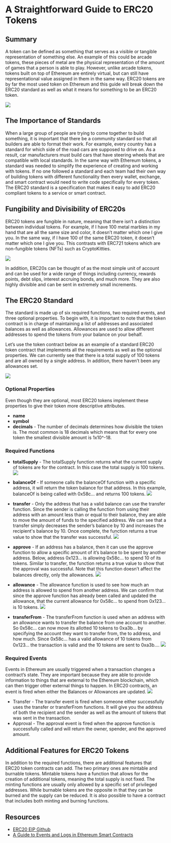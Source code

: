 # A Straightforward Guide to ERC20 Tokens

## Summary

A token can be defined as something that serves as a visible or tangible representation of something else. An example of this could be arcade tokens, these pieces of metal are the physical representation of the amount of games that a person is able to play. However, unlike arcade tokens, tokens built on top of Ethereum are entirely virtual, but can still have representational value assigned in them in the same way. ERC20 tokens are by far the most used token on Ethereum and this guide will break down the ERC20 standard as well as what it means for something to be an ERC20 token.

![](../assets/images/erc20_guide/metal_token.png)

## The Importance of Standards

When a large group of people are trying to come together to build something, it  is important that there be a community standard so that all builders are able to format their work. For example, every country has a standard for which side of the road cars are supposed to drive on. As a result, car manufacturers must build cars that have steering wheels that are compatible with local standards. In the same way with Ethereum tokens, a standard was needed to simplify the experience of creating and working with tokens. If no one followed a standard and each team had their own way of building tokens with different functionality then every wallet, exchange, and smart contract would need to write code specifically for every token. The ERC20 standard is a specification that makes it easy to add ERC20 compliant tokens to a service or smart contract.

## Fungibility and Divisibility of ERC20s

ERC20 tokens are fungible in nature, meaning that there isn’t a distinction between individual tokens. For example, if I have 100 metal marbles in my hand that are all the same size and color, it doesn’t matter which one I give you. In the same way, if I have 100 of the same ERC20 token, it doesn’t matter which one I give you. This contrasts with ERC721 tokens which are non-fungible tokens (NFTs) such as CryptoKitties.

![](../assets/images/uniswap_guide/fungible_tokens.png)

In addition, ERC20s can be thought of as the most simple unit of account and can be used for a wide range of things including currency, rewards points, debt slips, interest accruing bonds, and much more. They are also highly divisible and can be sent in extremely small increments.

## The ERC20 Standard

The standard is made up of six required functions, two required events, and three optional properties. To begin with, it is important to note that the token contract is in charge of maintaining a list of addresses and associated balances as well as allowances. Allowances are used to allow different addresses to spend the tokens from your balance on your behalf.

Let’s use the token contract below as an example of a standard ERC20 token contract that implements all the requirements as well as the optional properties.  We can currently see that there is a total supply of 100 tokens and are all owned by a single address. In addition, there haven’t been any allowances set. 

![](../assets/images/erc20_guide/example_token_contract.png)

### Optional Properties

Even though they are optional, most ERC20 tokens implement these properties to give their token more descriptive attributes.
* **name**
* **symbol** 
* **decimals** - The number of  decimals determines how divisible the token is. The most common is 18 decimals which means that for every one token the smallest divisible amount is 1x10^-18.

### Required Functions

* **totalSupply** - The totalSupply function returns what the current supply of tokens are for the contract. In this case the total supply is 100 tokens.
![](../assets/images/erc20_guide/total_supply.png)

* **balanceOf** - If someone calls the balanceOf function with a specific address, it will return the token balance for that address. In this example, balanceOf is being called with 0x58c... and returns 100 tokens.
![](../assets/images/erc20_guide/balance_of.png)

* **transfer** - Only the address that has a valid balance can use the transfer function. Since the sender is calling the function from using their address with an amount less than or equal to their balance, they are able to move the amount of funds to the specified address. We can see that a transfer simply decreases the sender’s balance by 10 and increases the recipient's balance by 10. Once complete, the function returns a true value to show that the transfer was successful.
![](../assets/images/erc20_guide/transfer.png)

* **approve** - If an address has a balance, then it can use the approve function to allow a specific amount of it’s balance to be spent by another address. Below, address 0x123... is allowing 0x58c... to spend 10 of its tokens. Similar to transfer, the function returns a true value to show that the approval was successful. Note that this function doesn’t affect the balances directly, only the allowances.
![](../assets/images/erc20_guide/approve.png)

* **allowance** - The allowance function is used to see how much an address is allowed to spend from another address. We can confirm that since the approve function has already been called and updated the allowance, that the current allowance for 0x58c... to spend from 0x123... is 10 tokens. 
![](../assets/images/erc20_guide/allowance.png)

* **transferFrom** - The transferFrom function is used when an address with an allowance wants to transfer the balance from one account to another. So 0x58c... can now move its allotted 10 tokens to 0xa3b... by specifying the account they want to transfer from, the to address, and how much. Since 0x58c… has a valid allowance of 10 tokens from 0x123... the transaction is valid and the 10 tokens are sent to 0xa3b....
![](../assets/images/erc20_guide/transfer_from.png)

### Required Events

Events in Ethereum are usually triggered when a transaction changes a contract’s state. They are important because they are able to provide information to things that are external to the Ethereum blockchain, which can then trigger other external things to happen. In ERC20 contracts, an event is fired when either the Balances or Allowances are updated.
![](../assets/images/erc20_guide/event_summary.png)

* Transfer - The transfer event is fired when someone either successfully uses the transfer or transferFrom functions. It will give you the address of both the recipient and the sender as well as the amount of tokens that was sent in the transaction. 
* Approval - The approval event is fired when the approve function is successfully called and will return the owner, spender, and the approved amount.


## Additional Features for ERC20 Tokens

In addition to the required functions, there are additional features that ERC20 token contracts can add. The two primary ones are mintable and burnable tokens. Mintable tokens have a function that allows for the creation of additional tokens, meaning the total supply is not fixed. The minting functions are usually only allowed by a specific set of privileged addresses. While burnable tokens are the opposite in that they can be burned and the supply can be reduced. It is also possible to have a contract that includes both minting and burning functions. 

## Resources

* [ERC20 EIP Github](https://github.com/ethereum/EIPs/blob/master/EIPS/eip-20.md)
* [A Guide to Events and Logs in Ethereum Smart Contracts](https://consensys.net/blog/blockchain-development/guide-to-events-and-logs-in-ethereum-smart-contracts/)